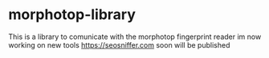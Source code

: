 # morphotop-library
This is a library to comunicate with the morphotop  fingerprint reader
im now working on new tools https://seosniffer.com soon will be published
